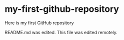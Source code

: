 # my-first-github-repository
Here is my first GitHub repository

README.md was edited. This file was edited remotely.
